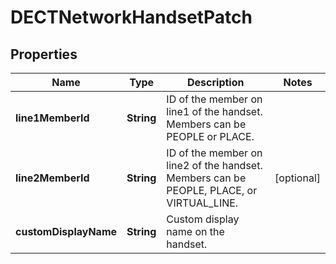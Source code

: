 <!--  Copyright 2025 Cisco Systems Inc.

Permission is hereby granted, free of charge, to any person obtaining a copy
of this software and associated documentation files (the "Software"), to deal
in the Software without restriction, including without limitation the rights
to use, copy, modify, merge, publish, distribute, sublicense, and/or sell
copies of the Software, and to permit persons to whom the Software is
furnished to do so, subject to the following conditions:

The above copyright notice and this permission notice shall be included in
all copies or substantial portions of the Software.

THE SOFTWARE IS PROVIDED "AS IS", WITHOUT WARRANTY OF ANY KIND, EXPRESS OR
IMPLIED, INCLUDING BUT NOT LIMITED TO THE WARRANTIES OF MERCHANTABILITY,
FITNESS FOR A PARTICULAR PURPOSE AND NONINFRINGEMENT. IN NO EVENT SHALL THE
AUTHORS OR COPYRIGHT HOLDERS BE LIABLE FOR ANY CLAIM, DAMAGES OR OTHER
LIABILITY, WHETHER IN AN ACTION OF CONTRACT, TORT OR OTHERWISE, ARISING FROM,
OUT OF OR IN CONNECTION WITH THE SOFTWARE OR THE USE OR OTHER DEALINGS IN
THE SOFTWARE.-->


# DECTNetworkHandsetPatch


## Properties

| Name | Type | Description | Notes |
|------------ | ------------- | ------------- | -------------|
|**line1MemberId** | **String** | ID of the member on line1 of the handset. Members can be PEOPLE or PLACE. |  |
|**line2MemberId** | **String** | ID of the member on line2 of the handset. Members can be PEOPLE, PLACE, or VIRTUAL_LINE. |  [optional] |
|**customDisplayName** | **String** | Custom display name on the handset. |  |



